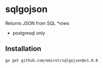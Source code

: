# sqlgojson

Returns JSON from SQL *rows

- postgresql only

## Installation

```
go get github.com/emirot/sqlgojson@v1.0.0
```
